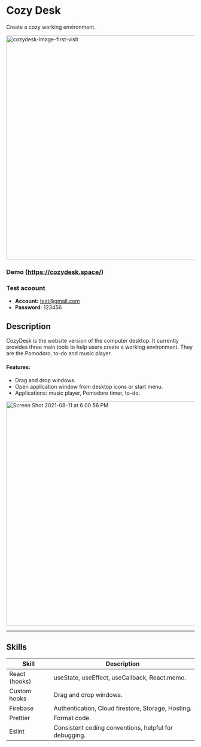 # Cozy Desk

Create a cozy working environment. 

<img width="600" alt="cozydesk-image-first-visit" src="https://user-images.githubusercontent.com/61710519/131241139-c05d9642-813d-4632-8386-0e9069243ae8.png"></img>

### Demo (https://cozydesk.space/)

### Test acoount
- **Account:** test@gmail.com
- **Password:** 123456

## Description

CozyDesk is the website version of the computer desktop. It currently provides three main tools to help users create a working environment. They are the Pomodoro, to-do and music player.

#### Features:
- Drag and drop windows.
- Open application window from desktop icons or start menu.
- Applications: music player, Pomodoro timer, to-do.

<img width="600" alt="Screen Shot 2021-08-11 at 6 00 56 PM" src="https://user-images.githubusercontent.com/61710519/131242705-6563d574-d640-463e-8895-f0b2aec7e143.png">


---
## Skills

| Skill       | Description     | 
| ------------- |-------------| 
| React (hooks)   | useState, useEffect, useCallback, React.memo. | 
| Custom hooks   | Drag and drop windows.    | 
| Firebase     | Authentication, Cloud firestore, Storage, Hosting.    |   
| Prettier   | Format code.    | 
| Eslint  | Consistent coding conventions, helpful for debugging.  | 


